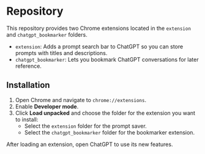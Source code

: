 # Repository

This repository provides two Chrome extensions located in the `extension` and `chatgpt_bookmarker` folders.

- `extension`: Adds a prompt search bar to ChatGPT so you can store prompts with titles and descriptions.
- `chatgpt_bookmarker`: Lets you bookmark ChatGPT conversations for later reference.

## Installation

1. Open Chrome and navigate to `chrome://extensions`.
2. Enable **Developer mode**.
3. Click **Load unpacked** and choose the folder for the extension you want to install:
   - Select the `extension` folder for the prompt saver.
   - Select the `chatgpt_bookmarker` folder for the bookmarker extension.

After loading an extension, open ChatGPT to use its new features.

